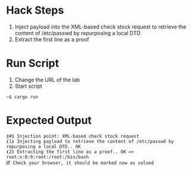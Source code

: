 # Hack Steps

1. Inject payload into the XML-based check stock request to retrieve the content of /etc/passwd by repurposing a local DTD
2. Extract the first line as a proof

# Run Script

1. Change the URL of the lab
2. Start script

```
~$ cargo run
```

# Expected Output

```
⟪#⟫ Injection point: XML-based check stock request
⦗1⦘ Injecting payload to retrieve the content of /etc/passwd by repurposing a local DTD.. OK
⦗2⦘ Extracting the first line as a proof.. OK => root:x:0:0:root:/root:/bin/bash
🗹 Check your browser, it should be marked now as solved
```
